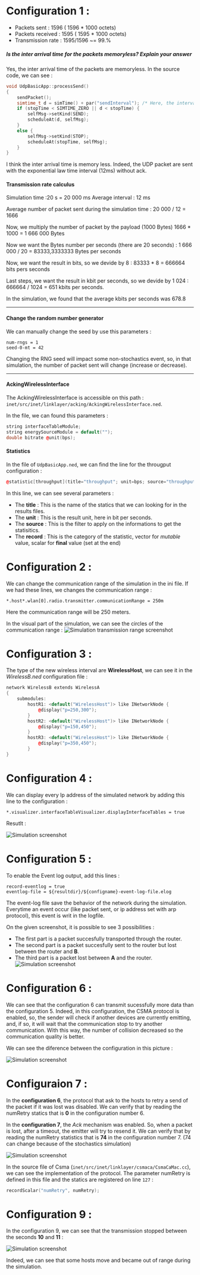 # Configuration 1 :

- Packets sent : 1596 ( 1596 * 1000 octets)
- Packets received : 1595 ( 1595 * 1000 octets)
- Transmission rate : 1595/1596 \~= 99.%


##### Is the **inter arrival time** for the packets memoryless? Explain your answer

Yes, the inter arrival time of the packets are memoryless. In the source code, we can see :

```c++
void UdpBasicApp::processSend()
{
    sendPacket();
    simtime_t d = simTime() + par("sendInterval"); /* Here, the interval between the next sent take not care about the last send. */
    if (stopTime < SIMTIME_ZERO || d < stopTime) {
        selfMsg->setKind(SEND);
        scheduleAt(d, selfMsg);
    }
    else {
        selfMsg->setKind(STOP);
        scheduleAt(stopTime, selfMsg);
    }
}
```
I think the inter arrival time is memory less. Indeed, the UDP packet are sent with the exponential law time interval (12ms) without ack.

#### Transmission rate calculus

Simulation time :20 s = 20 000 ms
Average interval : 12 ms

Average number of packet sent during the simulation time :
 20 000 / 12 = 1666

Now, we multiply the number of packet by the payload (1000 Bytes)
1666 * 1000 = 1 666 000 Bytes

Now we want the Bytes number per seconds (there are 20 seconds) :
1 666 000 / 20 = 83333,3333333 Bytes per seconds


Now, we want the result in bits, so we devide by 8 :
83333 * 8 = 666664 bits pers seconds

Last steps, we want the result in kbit per seconds, so we devide by 1 024 :
666664 / 1024 = 651 kbits per seconds.

In the simulation, we found that the average kbits per seconds was 678.8

___


#### Change the random number generator

We can manually change the seed by use this parameters :
```
num-rngs = 1
seed-0-mt = 42
```

Changing the RNG seed will impact some non-stochastics event, so, in that simulation, the number of packet sent will change (increase or decrease).

___

#### AckingWirelessInterface

The AckingWirelessInterface is accessible on this path :
`inet/src/inet/linklayer/acking/AckingWirelessInterface.ned`.


In the file, we can found this parameters :

```c++
string interfaceTableModule;
string energySourceModule = default("");
double bitrate @unit(bps);
```

#### Statistics

In the file of `UdpBasicApp.ned`, we can find the line for the througput configuration :
```c++
@statistic[throughput](title="throughput"; unit=bps; source="throughput(packetReceived)"; record=vector);
```

In this line, we can see several parameters :
 - The **title**  : This is the name of the statics that we can looking for in the results files.
 - The **unit**   : This is the result unit, here in bit per seconds.
 - The **source** : This is the filter to apply on the informations to get the statisitics.
 - The **record** : This is the category of the statistic, vector for *mutable* value, scalar for **final** value (set at the end)


# Configuration 2 :

We can change the communication range of the simulation in the ini file.
If we had these lines, we changes the communication range :

```
*.host*.wlan[0].radio.transmitter.communicationRange = 250m
```
Here the communication range will be 250 meters.

In the visual part of the simulation, we can see the circles of the communication range :
![Simulation transmission range screenshot](./images/transmission-range.png "Simulation transmission range screenshot")


# Configuration 3 :

The type of the new wireless interval are **WirelessHost**, we can see it in the *WirelessB.ned* configuration file : 

```c++
network WirelessB extends WirelessA
{
    submodules:
        hostR1: <default("WirelessHost")> like INetworkNode {
            @display("p=250,300");
        }
        hostR2: <default("WirelessHost")> like INetworkNode {
            @display("p=150,450");
        }
        hostR3: <default("WirelessHost")> like INetworkNode {
            @display("p=350,450");
        }
}
```

# Configuration 4 :

We can display every Ip address of the simulated network by adding this line to the configuration :
```
*.visualizer.interfaceTableVisualizer.displayInterfaceTables = true
```

Resutlt :

![Simulation screenshot](./images/configuration-4.png "Simulation screenshot")


# Configuration 5 :

To enable the Event log output, add this lines :
```
record-eventlog = true
eventlog-file = ${resultdir}/${configname}-event-log-file.elog
```

The event-log file save the behavior of the network during the simulation. Everytime an event occur (like packet sent, or ip address set with arp protocol), this event is writ in the logfile.

On the given screenshot, it is possible to see 3 possibilities :
 - The first part is a packet succesfully transported through the router.
 - The second part is a packet succesfully sent to the router but lost between the router and **B**.
 - The third part is a packet lost between **A** and the router.
![Simulation screenshot](./images/configuration-5.png "Simulation screenshot")


# Configuration 6 :

We can see that the configuration 6 can transmit sucessfully more data than the configuration 5.
Indeed, in this configuration, the CSMA protocol is enabled, so, the sender will check if another devices are currently emitting, 
and, if so, it will wait that the communication stop to try another communication.
With this way, the number of collision decreased so the communication quality is better.

We can see the diference between the configuration in this picture :

![Simulation screenshot](./images/configuration-6.png "Simulation screenshot")


# Configuraion 7 :

In the **configuration 6**, the protocol that ask to the hosts to retry a send of the packet if it was lost was disabled.
We can verify that by reading the numRetry statics that is **0** in the configuration number 6.

In the **configuration 7**, the *Ack* mechanism was enabled. So, when a packet is lost, after a timeout, the emitter will try to resend it.
We can verify that by reading the numRetry statistics that is **74** in the configuration number 7. (74 can change because of the stochastics simulation)

![Simulation screenshot](./images/configuration-7-num-retry.png "Simulation screenshot")

In the source file of Csma (`inet/src/inet/linklayer/csmaca/CsmaCaMac.cc`), we can see the implementation of the protocol.
The parameter numRetry is defined in this file and the statics are registered on line `127` :

```c++
recordScalar("numRetry", numRetry);
```

# Configuration 9 :

In the configuration 9, we can see that the transmission stopped between the seconds **10** and **11** :

![Simulation screenshot](./images/configuration-9-decrease.png "Simulation screenshot")

Indeed, we can see that some hosts move and became out of range during the simulation.